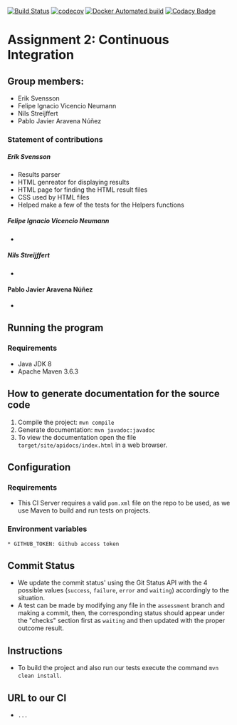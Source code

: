 [![Build Status](https://travis-ci.com/DD2480-Group-22/assignment-2.svg?branch=master)](https://travis-ci.com/DD2480-Group-22/assignment-2)
[![codecov](https://codecov.io/gh/DD2480-Group-22/assignment-2/branch/master/graph/badge.svg)](https://codecov.io/gh/DD2480-Group-22/assignment-2)
[![Docker Automated build](https://img.shields.io/docker/automated/nilsx/dd480-assignment-2)](https://hub.docker.com/repository/docker/nilsx/dd480-assignment-2)
[![Codacy Badge](https://api.codacy.com/project/badge/Grade/6e26b85db281421ebc7665e67cd6c55e)](https://www.codacy.com/gh/DD2480-Group-22/assignment-2?utm_source=github.com&amp;utm_medium=referral&amp;utm_content=DD2480-Group-22/assignment-2&amp;utm_campaign=Badge_Grade)

# Assignment 2: Continuous Integration


## Group members:
* Erik Svensson
* Felipe Ignacio Vicencio Neumann
* Nils Streijffert
* Pablo Javier Aravena Núñez


### Statement of contributions
##### Erik Svensson
* Results parser
* HTML genreator for displaying results
* HTML page for finding the HTML result files
* CSS used by HTML files
* Helped make a few of the tests for the Helpers functions


##### Felipe Ignacio Vicencio Neumann
* 

##### Nils Streijffert
* 

#### Pablo Javier Aravena Núñez
* 


## Running the program
### Requirements
* Java JDK 8
* Apache Maven 3.6.3


## How to generate documentation for the source code
1. Compile the project: `mvn compile`
2. Generate documentation: `mvn javadoc:javadoc`
3. To view the documentation open the file `target/site/apidocs/index.html` in a web browser.



## Configuration
### Requirements
  * This CI Server requires a valid `pom.xml` file on the repo to be used, as we use Maven to build and run tests on projects.

### Environment variables
    * GITHUB_TOKEN: Github access token

## Commit Status
  * We update the commit status' using the Git Status API with the 4 possible values (`success`, `failure`, `error` and `waiting`) accordingly to the situation.
  * A test can be made by modifying any file in the `assessment` branch and making a commit, then, the corresponding status should appear under the "checks" section first as `waiting` and then updated with the proper outcome result.

## Instructions
  * To build the project and also run our tests execute the command `mvn clean install`.

## URL to our CI
  * `...`
